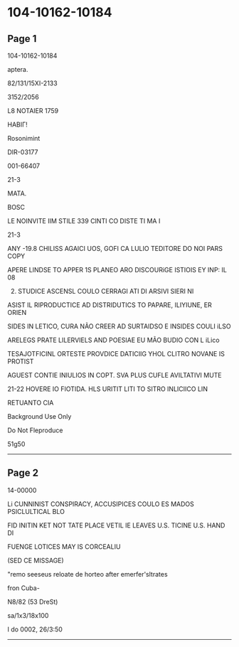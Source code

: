 # 104-10162-10184

## Page 1

104-10162-10184

aptera.

82/131/15XI-2133

3152/2056

L8 NOTAIER 1759

НАВІГ!

Rosonimint

DIR-03177

001-66407

21-3

MATA.

BOSC

LE NOINVITE IIM STILE 339 CINTI CO DISTE TI MA I

21-3

ANY -19.8 CHILISS AGAICI UOS, GOFI CA LULIO TEDITORE DO NOI PARS COPY

APERE LINDSE TO APPER 1S PLANEO ARO DISCOURiGE ISTIOIS EY INP: IL 08

2. STUDICE ASCENSL COULO CERRAGI ATI DI ARSIVI SIERI NI

ASIST IL RIPRODUCTICE AD DISTRIDUTICS TO PAPARE, ILIYIUNE, ER ORIEN

SIDES IN LETICO, CURA NÃO CREER AD SURTAIDSO E INSIDES COULI iLSO

ARELEGS PRATE LILERVIELS AND POESIAE EU MÃO BUDIO CON L iLico

TESAJOTFICINL ORTESTE PROVDICE DATICIIG YHOL CLITRO NOVANE IS PROTIST

AGUEST CONTIE INIULIOS IN COPT. SVA PLUS CUFLE AVILTATIVI MUTE

21-22 HOVERE IO FIOTIDA. HLS URITIT LITI TO SITRO INLICIICO LIN

RETUANTO CIA

Background Use Only

Do Not Fleproduce

51g50

---

## Page 2

14-00000

Li CUNNINIST CONSPIRACY, ACCUSIPICES COULO ES MADOS PSICLULTICAL BLO

FID INITIN KET NOT TATE PLACE VETIL IE LEAVES U.S. TICINE U.S. HAND DI

FUENGE LOTICES MAY IS CORCEALIU

(SED CE MISSAGE)

"remo seeseus reloate de horteo after emerfer'sltrates

fron Cuba-

N8/82 (53 DreSt)

sa/1x3/18x100

I do 0002, 26/3:50

---


